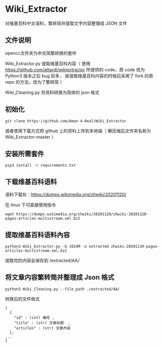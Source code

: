 # Wiki_Extractor
对维基百科中文语料，繁转简并提取文字内容整理成 JSON 文件

## 文件说明

opencc文件夹为中文简繁转换的套件

Wiki_Extractor.py 提取维基百科内容（ 使用 https://github.com/attardi/wikiextractor 所提供的 code，原 code 改为 Python3 版本之后 bug 较多， 故提取维基百科内容的时候后采用了 fork 的原 repo 的方法，改为了繁转简 ）

Wiki_Cleaning.py 将资料转换为简体的 json 格式

## 初始化

``` 
git clone https://github.com/Aman-4-Real/Wiki_Extractor
```
或者使用下载方式把 github 上的资料上传到本地端（ 解压缩后文件夹名称为 Wiki_Extractor-master ）

## 安装所需套件

``` 
pip3 install -r requirements.txt
```

## 下载维基百科语料

语料下载处：https://dumps.wikimedia.org/zhwiki/20201120/

在 linux 下可直接使用指令 
``` 
wget https://dumps.wikimedia.org/zhwiki/20201120/zhwiki-20201120-pages-articles-multistream.xml.bz2
```

## 提取维基百科语料內容

``` 
python3 Wiki_Extractor.py -b 1024M -o extracted zhwiki-20201120-pages-articles-multistream.xml.bz2
```
提取完的内容会保存到 /extracted/AA/

## 将文章内容繁转简并整理成 Json 格式

``` 
python3 Wiki_Cleaning.py --file_path ./extracted/AA/
```

转换后的文件格式
``` 
[
  { 
    "id" : (int) 编号 ,
    "title" : (str) 文章标题  ,
    "articles" : (str) 文章內容
  },
...
]
```




